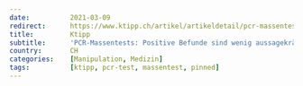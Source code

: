 ```yaml
---
date:          2021-03-09
redirect:      https://www.ktipp.ch/artikel/artikeldetail/pcr-massentests-positive-befunde-sind-wenig-aussagekraeftig/
title:         Ktipp
subtitle:      'PCR-Massentests: Positive Befunde sind wenig aussagekräftig'
country:       CH
categories:    [Manipulation, Medizin]
tags:          [ktipp, pcr-test, massentest, pinned]
---
```

